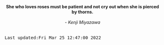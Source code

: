 
<div align="center"><b><span>She who loves roses must be patient and not cry out when she is pierced by thorns.</span></b><br><br><i> - Kenji Miyazawa</i></div>
<br><br><kbd>Last updated:Fri Mar 25 12:47:00 2022</kbd>